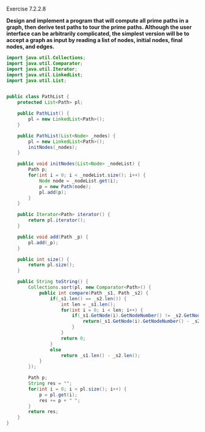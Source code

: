 Exercise 7.2.2.8

**Design and implement a program that will compute all prime paths in a graph, then derive test paths to tour the prime paths. Although the user interface can be arbitrarily complicated, the simplest version will be to accept a graph as input by reading a list of nodes, initial nodes, final nodes, and edges.**

```java
import java.util.Collections;
import java.util.Comparator;
import java.util.Iterator;
import java.util.LinkedList;
import java.util.List;


public class PathList {
	protected List<Path> pl;

	public PathList() {
		pl = new LinkedList<Path>();
	}

	public PathList(List<Node> _nodes) {
		pl = new LinkedList<Path>();
		initNodes(_nodes);
	}

	public void initNodes(List<Node> _nodeList) {
		Path p;
		for(int i = 0; i < _nodeList.size(); i++) {
			Node node = _nodeList.get(i);
			p = new Path(node);
			pl.add(p);
		}
	}

	public Iterator<Path> iterator() {
		return pl.iterator();
	}

	public void add(Path _p) {
		pl.add(_p);
	}

	public int size() {
		return pl.size();
	}

	public String toString() {
		Collections.sort(pl, new Comparator<Path>() {
			public int compare(Path _s1, Path _s2) {
				if(_s1.len() == _s2.len()) {
					int len = _s1.len();
					for(int i = 0; i < len; i++) {
						if(_s1.GetNode(i).GetNodeNumber() != _s2.GetNode(i).GetNodeNumber()) {
							return(_s1.GetNode(i).GetNodeNumber() - _s2.GetNode(i).GetNodeNumber());
						}
					}
					return 0;
				}
				else	
					return _s1.len() - _s2.len();
			}
		});

		Path p;
		String res = "";
		for(int i = 0; i < pl.size(); i++) {
			p = pl.get(i);
			res += p + " ";
		}
		return res;
	}
} 
```